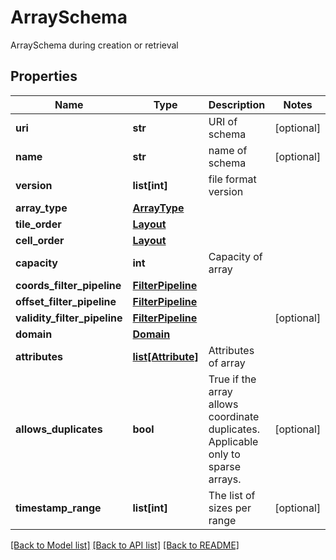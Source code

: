 # ArraySchema

ArraySchema during creation or retrieval
## Properties
Name | Type | Description | Notes
------------ | ------------- | ------------- | -------------
**uri** | **str** | URI of schema | [optional] 
**name** | **str** | name of schema | [optional] 
**version** | **list[int]** | file format version | 
**array_type** | [**ArrayType**](ArrayType.md) |  | 
**tile_order** | [**Layout**](Layout.md) |  | 
**cell_order** | [**Layout**](Layout.md) |  | 
**capacity** | **int** | Capacity of array | 
**coords_filter_pipeline** | [**FilterPipeline**](FilterPipeline.md) |  | 
**offset_filter_pipeline** | [**FilterPipeline**](FilterPipeline.md) |  | 
**validity_filter_pipeline** | [**FilterPipeline**](FilterPipeline.md) |  | [optional] 
**domain** | [**Domain**](Domain.md) |  | 
**attributes** | [**list[Attribute]**](Attribute.md) | Attributes of array | 
**allows_duplicates** | **bool** | True if the array allows coordinate duplicates. Applicable only to sparse arrays. | [optional] 
**timestamp_range** | **list[int]** | The list of sizes per range | [optional] 

[[Back to Model list]](../README.md#documentation-for-models) [[Back to API list]](../README.md#documentation-for-api-endpoints) [[Back to README]](../README.md)


